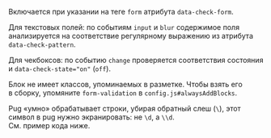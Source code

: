 Включается при указании на теге `form` атрибута `data-check-form`.

Для текстовых полей: по событиям `input` и `blur` содержимое поля анализируется на соответствие регулярному выражению из атрибута `data-check-pattern`.

Для чекбоксов: по событию `change` проверяется соответствия состояния и `data-check-state="on"` (`off`).

<p class="alert  alert--warning">Блок не имеет классов, упоминаемых в разметке. Чтобы взять его в сборку, упомяните <code>form-validation</code> в <code>config.js#alwaysAddBlocks</code>.</p>

<p class="alert  alert--warning">Pug «умно» обрабатывает строки, убирая обратный слеш (<code>\</code>), этот символ в pug нужно экранировать: не <code>\d</code>, а <code>\\d</code>. <br>См. пример кода ниже.</p>
